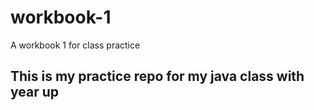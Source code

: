 # workbook-1
A workbook 1 for class practice 
## This is my practice repo for my java class with year up 
